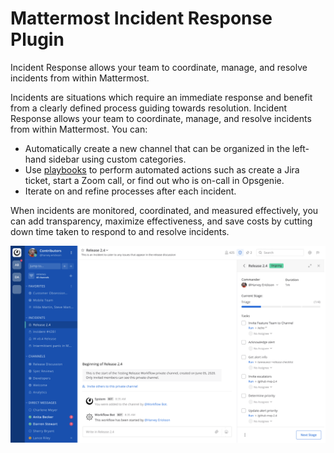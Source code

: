 # Mattermost Incident Response Plugin

Incident Response allows your team to coordinate, manage, and resolve incidents from within Mattermost.

Incidents are situations which require an immediate response and benefit from a clearly defined process guiding towards resolution. Incident Response allows your team to coordinate, manage, and resolve incidents from within Mattermost. You can:

- Automatically create a new channel that can be organized in the left-hand sidebar using custom categories.
- Use [playbooks](/playbooks/creating-and-managing-playbooks.md) to perform automated actions such as create a Jira ticket, start a Zoom call, or find out who is on-call in Opsgenie.
- Iterate on and refine processes after each incident.

When incidents are monitored, coordinated, and measured effectively, you can add transparency, maximize effectiveness, and save costs by cutting down time taken to respond to and resolve incidents.

![Incident Response plugin screenshot](../docs/assets/incident_response_screen.png)
